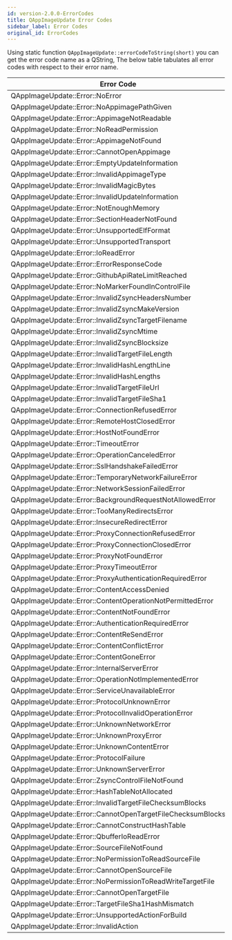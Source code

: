 ```yaml
---
id: version-2.0.0-ErrorCodes
title: QAppImageUpdate Error Codes
sidebar_label: Error Codes
original_id: ErrorCodes
---
```


Using static function ```QAppImageUpdate::errorCodeToString(short)``` you can get the error code name as 
a QString, The below table tabulates all error codes with respect to their error name.


| Error Code                                               | Value |
|----------------------------------------------------------|------ |
| QAppImageUpdate::Error::NoError                          | 0 |
| QAppImageUpdate::Error::NoAppimagePathGiven              | 1 |
| QAppImageUpdate::Error::AppimageNotReadable              | 2 |
| QAppImageUpdate::Error::NoReadPermission                 | 3 |
| QAppImageUpdate::Error::AppimageNotFound                 | 4 |
| QAppImageUpdate::Error::CannotOpenAppimage               | 5 |
| QAppImageUpdate::Error::EmptyUpdateInformation           | 6 |
| QAppImageUpdate::Error::InvalidAppimageType              | 7 |
| QAppImageUpdate::Error::InvalidMagicBytes                | 8 |
| QAppImageUpdate::Error::InvalidUpdateInformation         | 9 |
| QAppImageUpdate::Error::NotEnoughMemory                  | 10 |
| QAppImageUpdate::Error::SectionHeaderNotFound            | 11 |
| QAppImageUpdate::Error::UnsupportedElfFormat             | 12 |
| QAppImageUpdate::Error::UnsupportedTransport             | 13 |
| QAppImageUpdate::Error::IoReadError                      | 50 |
| QAppImageUpdate::Error::ErrorResponseCode                | 51 |
| QAppImageUpdate::Error::GithubApiRateLimitReached        | 52 |
| QAppImageUpdate::Error::NoMarkerFoundInControlFile       | 53 |
| QAppImageUpdate::Error::InvalidZsyncHeadersNumber        | 54 |
| QAppImageUpdate::Error::InvalidZsyncMakeVersion          | 55 |
| QAppImageUpdate::Error::InvalidZsyncTargetFilename       | 56 |
| QAppImageUpdate::Error::InvalidZsyncMtime                | 57 |
| QAppImageUpdate::Error::InvalidZsyncBlocksize            | 58 |
| QAppImageUpdate::Error::InvalidTargetFileLength          | 59 |
| QAppImageUpdate::Error::InvalidHashLengthLine            | 60 |
| QAppImageUpdate::Error::InvalidHashLengths               | 61 |
| QAppImageUpdate::Error::InvalidTargetFileUrl             | 62 |
| QAppImageUpdate::Error::InvalidTargetFileSha1            | 63 |
| QAppImageUpdate::Error::ConnectionRefusedError           | 64 |
| QAppImageUpdate::Error::RemoteHostClosedError            | 65 |
| QAppImageUpdate::Error::HostNotFoundError                | 66 |
| QAppImageUpdate::Error::TimeoutError                     | 67 |
| QAppImageUpdate::Error::OperationCanceledError           | 68 |
| QAppImageUpdate::Error::SslHandshakeFailedError          | 69 |
| QAppImageUpdate::Error::TemporaryNetworkFailureError     | 70 |
| QAppImageUpdate::Error::NetworkSessionFailedError        | 71 |
| QAppImageUpdate::Error::BackgroundRequestNotAllowedError | 72 |
| QAppImageUpdate::Error::TooManyRedirectsError            | 73 |
| QAppImageUpdate::Error::InsecureRedirectError            | 74 |
| QAppImageUpdate::Error::ProxyConnectionRefusedError      | 75 |
| QAppImageUpdate::Error::ProxyConnectionClosedError       | 76 |
| QAppImageUpdate::Error::ProxyNotFoundError               | 77 |
| QAppImageUpdate::Error::ProxyTimeoutError                | 78 |
| QAppImageUpdate::Error::ProxyAuthenticationRequiredError | 79 |
| QAppImageUpdate::Error::ContentAccessDenied              | 80 |
| QAppImageUpdate::Error::ContentOperationNotPermittedError| 81 |
| QAppImageUpdate::Error::ContentNotFoundError             | 82 |
| QAppImageUpdate::Error::AuthenticationRequiredError      | 83 |
| QAppImageUpdate::Error::ContentReSendError               | 84 |
| QAppImageUpdate::Error::ContentConflictError             | 85 |
| QAppImageUpdate::Error::ContentGoneError                 | 86 |
| QAppImageUpdate::Error::InternalServerError              | 87 |
| QAppImageUpdate::Error::OperationNotImplementedError     | 88 |
| QAppImageUpdate::Error::ServiceUnavailableError          | 89 |
| QAppImageUpdate::Error::ProtocolUnknownError             | 90 |
| QAppImageUpdate::Error::ProtocolInvalidOperationError    | 91 |
| QAppImageUpdate::Error::UnknownNetworkError              | 92 |
| QAppImageUpdate::Error::UnknownProxyError                | 93 |
| QAppImageUpdate::Error::UnknownContentError              | 94 |
| QAppImageUpdate::Error::ProtocolFailure                  | 95 |
| QAppImageUpdate::Error::UnknownServerError               | 96 |
| QAppImageUpdate::Error::ZsyncControlFileNotFound         | 97 |
| QAppImageUpdate::Error::HashTableNotAllocated            | 100 |
| QAppImageUpdate::Error::InvalidTargetFileChecksumBlocks  | 101 |
| QAppImageUpdate::Error::CannotOpenTargetFileChecksumBlocks| 102 |
| QAppImageUpdate::Error::CannotConstructHashTable         | 103 |
| QAppImageUpdate::Error::QbufferIoReadError               | 104 |
| QAppImageUpdate::Error::SourceFileNotFound               | 105 |
| QAppImageUpdate::Error::NoPermissionToReadSourceFile     | 106 |
| QAppImageUpdate::Error::CannotOpenSourceFile             | 107 |
| QAppImageUpdate::Error::NoPermissionToReadWriteTargetFile| 108 |
| QAppImageUpdate::Error::CannotOpenTargetFile             | 109 |
| QAppImageUpdate::Error::TargetFileSha1HashMismatch       | 110 |
| QAppImageUpdate::Error::UnsupportedActionForBuild        | 200 |
| QAppImageUpdate::Error::InvalidAction                    | 201 | 

